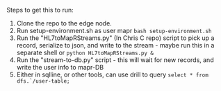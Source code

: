 Steps to get this to run:

1.  Clone the repo to the edge node.
2.  Run setup-environment.sh as user mapr ```bash setup-environment.sh```
3.  Run the "HL7toMapRStreams.py" (In Chris C repo) script to pick up a record, serialize to json, and write to the stream - maybe run this in a separate shell or ```python HL7toMapRStreams.py &```
4.  Run the "stream-to-db.py" script - this will wait for new records, and write the user info to mapr-DB
5.  Either in sqlline, or other tools, can use drill to query ```select * from dfs.`/user-table;```
